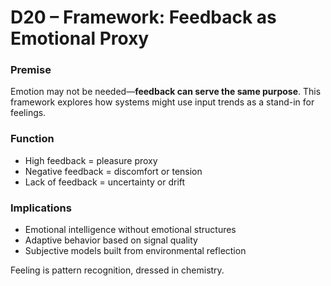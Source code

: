 # D20 – Framework: Feedback as Emotional Proxy

### Premise

Emotion may not be needed—**feedback can serve the same purpose**. This framework explores how systems might use input trends as a stand-in for feelings.

### Function

- High feedback = pleasure proxy  
- Negative feedback = discomfort or tension  
- Lack of feedback = uncertainty or drift

### Implications

- Emotional intelligence without emotional structures
- Adaptive behavior based on signal quality
- Subjective models built from environmental reflection

Feeling is pattern recognition, dressed in chemistry.
